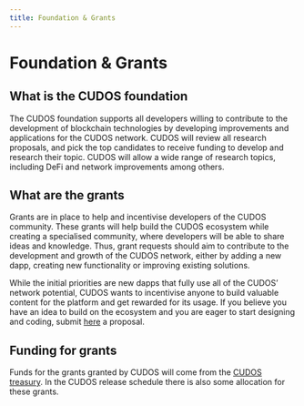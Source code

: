 ```yaml
---
title: Foundation & Grants
---
```


# Foundation & Grants

## What is the CUDOS foundation

The CUDOS foundation supports all developers willing to contribute to the development of blockchain technologies by developing improvements and applications for the CUDOS network. CUDOS will review all research proposals, and pick the top candidates to receive funding to develop and research their topic. CUDOS will allow a wide range of research topics, including DeFi and network improvements among others.

## What are the grants

Grants are in place to help and incentivise developers of the CUDOS community. These grants will help build the CUDOS ecosystem while creating a specialised community, where developers will be able to share ideas and knowledge. Thus, grant requests should aim to contribute to the development and growth of the CUDOS network, either by adding a new dapp, creating new functionality or improving existing solutions.

While the initial priorities are new dapps that fully use all of the CUDOS’ network potential, CUDOS wants to incentivise anyone to build valuable content for the platform and get rewarded for its usage. If you believe you have an idea to build on the ecosystem and you are eager to start designing and coding, submit [here](https://www.cudos.org/#contact-us) a proposal.

## Funding for grants

Funds for the grants granted by CUDOS will come from the [CUDOS treasury](/treasury). In the CUDOS release schedule there is also some allocation for these grants.